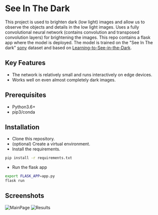 # See In The Dark

This project is used to brighten dark (low light) images and allow us to observe the objects and details in the low light images.
Uses a fully convolutional neural network (contains convolution and transposed convolution layers) for brightening the images. This repo contains a flask app where the model is deployed. 
The model is trained on the "See In The dark" [sony](https://storage.googleapis.com/isl-datasets/SID/Sony.zip) dataset and based on [Learning-to-See-in-the-Dark](https://github.com/cchen156/Learning-to-See-in-the-Dark).

## Key Features 
- The network is relatively small and runs interactively on edge devices.
- Works well on even almost completely dark images.

## Prerequisites
 - Python3.6+
 - pip3/conda

## Installation
- Clone this repository.
- (optional) Create a virtual environment.
- Install the requirements.
```sh
pip install -r requirements.txt
```
 - Run the flask app
 ```sh
 export FLASK_APP=app.py
flask run
```

## Screenshots

![MainPage](https://www.github.com/range123/SeeInTheDark/screenshots/blob/master/screenshots/1.png)
![Results](https://www.github.com/range123/SeeInTheDark/screenshots/blob/master/screenshots/2.png)



